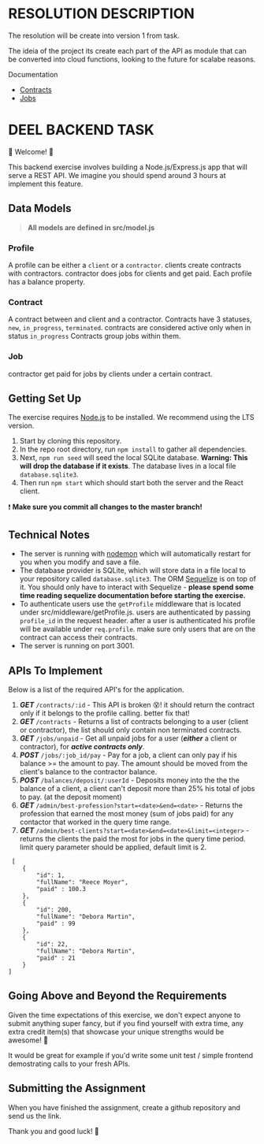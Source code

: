 # RESOLUTION DESCRIPTION

The resolution will be create into version 1 from task.

The ideia of the project its create each part of the API as module that can be converted into cloud functions, looking to the future for scalabe reasons.

Documentation

* [Contracts](./src/api/v1/contracts/docs/README.md)
* [Jobs](./src/api/v1/jobs/docs/README.md)

# DEEL BACKEND TASK

💫 Welcome! 🎉

This backend exercise involves building a Node.js/Express.js app that will serve a REST API. We imagine you should spend around 3 hours at implement this feature.

## Data Models

> **All models are defined in src/model.js**

### Profile

A profile can be either a `client` or a `contractor`.
clients create contracts with contractors. contractor does jobs for clients and get paid.
Each profile has a balance property.

### Contract

A contract between and client and a contractor.
Contracts have 3 statuses, `new`, `in_progress`, `terminated`. contracts are considered active only when in status `in_progress`
Contracts group jobs within them.

### Job

contractor get paid for jobs by clients under a certain contract.

## Getting Set Up

The exercise requires [Node.js](https://nodejs.org/en/) to be installed. We recommend using the LTS version.

1. Start by cloning this repository.
2. In the repo root directory, run `npm install` to gather all dependencies.
3. Next, `npm run seed` will seed the local SQLite database. **Warning: This will drop the database if it exists**. The database lives in a local file `database.sqlite3`.
4. Then run `npm start` which should start both the server and the React client.

❗️ **Make sure you commit all changes to the master branch!**

## Technical Notes

- The server is running with [nodemon](https://nodemon.io/) which will automatically restart for you when you modify and save a file.
- The database provider is SQLite, which will store data in a file local to your repository called `database.sqlite3`. The ORM [Sequelize](http://docs.sequelizejs.com/) is on top of it. You should only have to interact with Sequelize - **please spend some time reading sequelize documentation before starting the exercise.**
- To authenticate users use the `getProfile` middleware that is located under src/middleware/getProfile.js. users are authenticated by passing `profile_id` in the request header. after a user is authenticated his profile will be available under `req.profile`. make sure only users that are on the contract can access their contracts.
- The server is running on port 3001.

## APIs To Implement

Below is a list of the required API's for the application.

1. ***GET*** `/contracts/:id` - This API is broken 😵! it should return the contract only if it belongs to the profile calling. better fix that!
2. ***GET*** `/contracts` - Returns a list of contracts belonging to a user (client or contractor), the list should only contain non terminated contracts.
3. ***GET*** `/jobs/unpaid` -  Get all unpaid jobs for a user (***either*** a client or contractor), for ***active contracts only***.
4. ***POST*** `/jobs/:job_id/pay` - Pay for a job, a client can only pay if his balance >= the amount to pay. The amount should be moved from the client's balance to the contractor balance.
5. ***POST*** `/balances/deposit/:userId` - Deposits money into the the the balance of a client, a client can't deposit more than 25% his total of jobs to pay. (at the deposit moment)
6. ***GET*** `/admin/best-profession?start=<date>&end=<date>` - Returns the profession that earned the most money (sum of jobs paid) for any contactor that worked in the query time range.
7. ***GET*** `/admin/best-clients?start=<date>&end=<date>&limit=<integer>` - returns the clients the paid the most for jobs in the query time period. limit query parameter should be applied, default limit is 2.

```
 [
    {
        "id": 1,
        "fullName": "Reece Moyer",
        "paid" : 100.3
    },
    {
        "id": 200,
        "fullName": "Debora Martin",
        "paid" : 99
    },
    {
        "id": 22,
        "fullName": "Debora Martin",
        "paid" : 21
    }
]
```

## Going Above and Beyond the Requirements

Given the time expectations of this exercise, we don't expect anyone to submit anything super fancy, but if you find yourself with extra time, any extra credit item(s) that showcase your unique strengths would be awesome! 🙌

It would be great for example if you'd write some unit test / simple frontend demostrating calls to your fresh APIs.

## Submitting the Assignment

When you have finished the assignment, create a github repository and send us the link.

Thank you and good luck! 🙏
